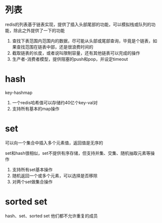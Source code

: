 # 列表
redis的列表基于链表实现，提供了插入头部尾部的功能，可以模拟栈或队列的功能，除此之外提供了一下的功能

1. 查找下表范围内范围内的数据，尽可能从头部或尾部查询，毕竟是个链表，如果查找范围在链表中部，还是很浪费时间的
2. 截取链表的长度，或者说叫限制容量，还有其他链表可以完成的操作
3. 生产者-消费者模型，提供阻塞的push和pop，并设定timeout

# hash
key-hashmap

1. 一个redis哈希值可以存储约40亿个key-val对
2. 支持所有基本的map操作

# set
可以向一个集合中插入多个元素值，返回值是无序的

set和hash很相似，set不提供有序存储，但支持并集、交集、随机抽取元素等操作

1. 支持所有set基本操作
2. 随机返回一个或多个元素，可以选择是否移除
3. 对两个set做集合操作

# sorted set
hash、set、sorted set 他们都不允许重复的成员
